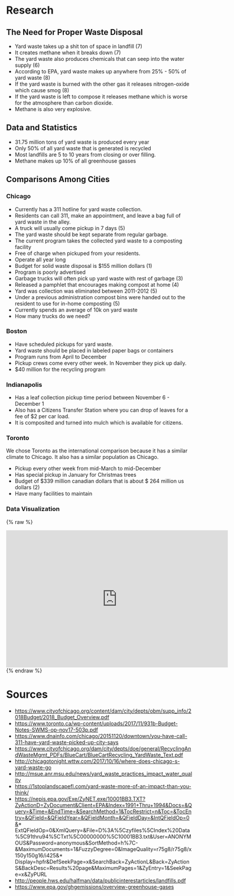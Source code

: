 # Research

## The Need for Proper Waste Disposal
* Yard waste takes up a shit ton of space in landfill (7)
* It creates methane when it breaks down (7)
* The yard waste also produces chemicals that can seep into the water supply (6)
* According to EPA, yard waste makes up anywhere from 25% - 50% of yard waste (8)
* If the yard waste is burned with the other gas it releases nitrogen-oxide which cause smog (8)
* If the yard waste is left to compose it releases methane which is worse for the atmosphere than carbon dioxide. 
* Methane is also very explosive.

## Data and Statistics
* 31.75 million tons of yard waste is produced every year
* Only 50% of all yard waste that is generated is recycled 
* Most landfills are 5 to 10 years from closing or over filling.
* Methane makes up 10% of all greenhouse gasses

## Comparisons Among Cities

### Chicago
* Currently has a 311 hotline for yard waste collection. 
* Residents can call 311, make an appointment, and leave a bag full of yard waste in the alley. 
* A truck will usually come pickup in 7 days (5)
* The yard waste should be kept separate from regular garbage. 
* The current program takes the collected yard waste to a composting facility
* Free of charge when pickuped from your residents. 
* Operate all year long
* Budget for solid waste disposal is $155 million dollars (1)
* Program is poorly advertised
* Garbage trucks will often pick up yard waste with rest of garbage (3)
* Released a pamphlet that encourages making compost at home (4) 
* Yard was collection was eliminated between 2011-2012 (5)
* Under a previous administration compost bins were handed out to the resident to use for in-home composting (5)
* Currently spends an average of 10k on yard waste
* How many trucks do we need?

### Boston
* Have scheduled pickups for yard waste.
* Yard waste should  be placed in labeled paper bags or containers
* Program runs from April to December 
* Pickup crews come every other week. In November they pick up daily.
* $40 million for the recycling program

### Indianapolis
* Has a leaf collection pickup time period between November 6 - December 1
* Also has a Citizens Transfer Station where you can drop of leaves for a fee of $2 per car load.
* It is composited and turned into mulch which is available for citizens.

### Toronto
We chose Toronto as the international comparison because it has a similar climate to Chicago. It also has a similar population as Chicago.
* Pickup every other week from mid-March to mid-December
* Has special pickup in January for Christmas trees
* Budget of $339 million canadian dollars that is about $ 264 million us dollars (2) 
* Have many facilities to maintain

### Data Visualization

{% raw %}
<iframe width="600" height="371" seamless frameborder="0" scrolling="no" src="https://docs.google.com/spreadsheets/d/e/2PACX-1vSgyocsv7BltJkK8h5QUJyK75ra4aOFm4dnthwxZ22Rj1eneEis10b_hjXaQMWLZMmMnxOSDXI6A9el/pubchart?oid=295511303&amp;format=interactive"></iframe>
{% endraw %}

# Sources
* https://www.cityofchicago.org/content/dam/city/depts/obm/supp_info/2018Budget/2018_Budget_Overview.pdf
* https://www.toronto.ca/wp-content/uploads/2017/11/931b-Budget-Notes-SWMS-op-nov17-503p.pdf
* https://www.dnainfo.com/chicago/20151120/downtown/you-have-call-311-have-yard-waste-picked-up-city-says
* https://www.cityofchicago.org/dam/city/depts/doe/general/RecyclingAndWasteMgmt_PDFs/BlueCart/BlueCartRecycling_YardWaste_Text.pdf
* http://chicagotonight.wttw.com/2017/10/16/where-does-chicago-s-yard-waste-go
* http://msue.anr.msu.edu/news/yard_waste_practices_impact_water_quality
* https://1stoplandscapefl.com/yard-waste-more-of-an-impact-than-you-think/
* https://nepis.epa.gov/Exe/ZyNET.exe/10001BB3.TXT?ZyActionD=ZyDocument&Client=EPA&Index=1991+Thru+1994&Docs=&Query=&Time=&EndTime=&SearchMethod=1&TocRestrict=n&Toc=&TocEntry=&QField=&QFieldYear=&QFieldMonth=&QFieldDay=&IntQFieldOp=0&* ExtQFieldOp=0&XmlQuery=&File=D%3A%5Czyfiles%5CIndex%20Data%5C91thru94%5CTxt%5C00000000%5C10001BB3.txt&User=ANONYMOUS&Password=anonymous&SortMethod=h%7C-&MaximumDocuments=1&FuzzyDegree=0&ImageQuality=r75g8/r75g8/x150y150g16/i425&* Display=hpfr&DefSeekPage=x&SearchBack=ZyActionL&Back=ZyActionS&BackDesc=Results%20page&MaximumPages=1&ZyEntry=1&SeekPage=x&ZyPURL
* http://people.hws.edu/halfman/data/publicinterestarticles/landfills.pdf
* https://www.epa.gov/ghgemissions/overview-greenhouse-gases
